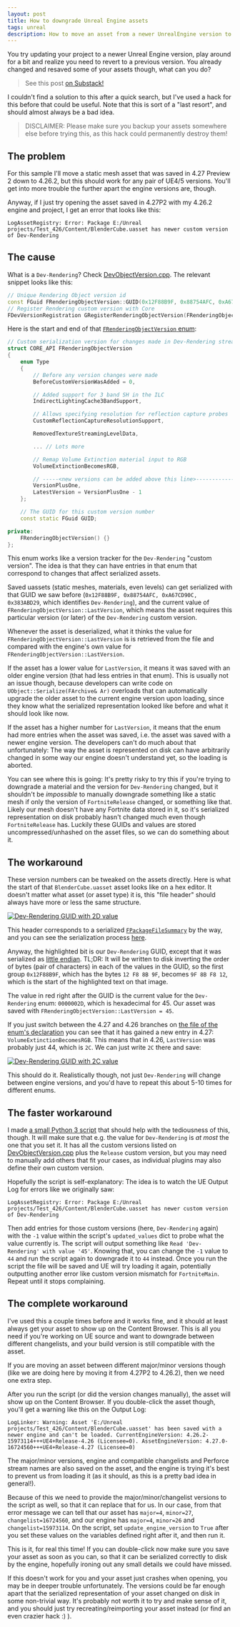 ```yaml
---
layout: post
title: How to downgrade Unreal Engine assets
tags: unreal
description: How to move an asset from a newer UnrealEngine version to an older one
---
```


You try updating your project to a newer Unreal Engine version, play around for a bit and realize you need to revert to a previous version. You already changed and resaved some of your assets though, what can you do?

> See this post [on Substack!](https://danielcoelho.substack.com/p/downgrade-unreal-asset)

I couldn't find a solution to this after a quick search, but I've used a hack for this before that could be useful. Note that this is sort of a "last resort", and should almost always be a bad idea.

> DISCLAIMER: Please make sure you backup your assets somewhere else before trying this, as this hack could permanently destroy them!

## The problem

For this sample I'll move a static mesh asset that was saved in 4.27 Preview 2 down to 4.26.2, but this should work for any pair of UE4/5 versions. You'll get into more trouble the further apart the engine versions are, though.

Anyway, if I just try opening the asset saved in 4.27P2 with my 4.26.2 engine and project, I get an error that looks like this:
```
LogAssetRegistry: Error: Package E:/Unreal projects/Test_426/Content/BlenderCube.uasset has newer custom version of Dev-Rendering
```

## The cause

What is a `Dev-Rendering`? Check [DevObjectVersion.cpp](https://github.com/EpicGames/UnrealEngine/blob/c3caf7b6bf12ae4c8e09b606f10a09776b4d1f38/Engine/Source/Runtime/Core/Private/UObject/DevObjectVersion.cpp#L110). The relevant snippet looks like this:

``` C++
// Unique Rendering Object version id
const FGuid FRenderingObjectVersion::GUID(0x12F88B9F, 0x88754AFC, 0xA67CD90C, 0x383ABD29);
// Register Rendering custom version with Core
FDevVersionRegistration GRegisterRenderingObjectVersion(FRenderingObjectVersion::GUID, FRenderingObjectVersion::LatestVersion, TEXT("Dev-Rendering"));
```

Here is the start and end of that [`FRenderingObjectVersion` enum](https://github.com/EpicGames/UnrealEngine/blob/c3caf7b6bf12ae4c8e09b606f10a09776b4d1f38/Engine/Source/Runtime/Core/Public/UObject/RenderingObjectVersion.h#L8):

``` C++
// Custom serialization version for changes made in Dev-Rendering stream
struct CORE_API FRenderingObjectVersion
{
	enum Type
	{
		// Before any version changes were made
		BeforeCustomVersionWasAdded = 0,

		// Added support for 3 band SH in the ILC
		IndirectLightingCache3BandSupport,

		// Allows specifying resolution for reflection capture probes
		CustomReflectionCaptureResolutionSupport,

		RemovedTextureStreamingLevelData,

		... // Lots more

		// Remap Volume Extinction material input to RGB
		VolumeExtinctionBecomesRGB,

		// -----<new versions can be added above this line>-------------------------------------------------
		VersionPlusOne,
		LatestVersion = VersionPlusOne - 1
	};

	// The GUID for this custom version number
	const static FGuid GUID;

private:
	FRenderingObjectVersion() {}
};
```

This enum works like a version tracker for the `Dev-Rendering` "custom version". The idea is that they can have entries in that enum that correspond to changes that affect serialized assets.

Saved uassets (static meshes, materials, even levels) can get serialized with that GUID we saw before (`0x12F88B9F, 0x88754AFC, 0xA67CD90C, 0x383ABD29`, which identifies `Dev-Rendering`), and the current value of `FRenderingObjectVersion::LastVersion`, which means the asset requires this particular version (or later) of the `Dev-Rendering` custom version.

Whenever the asset is deserialized, what it thinks the value for `FRenderingObjectVersion::LastVersion` is is retrieved from the file and compared with the engine's own value for `FRenderingObjectVersion::LastVersion`.

If the asset has a lower value for `LastVersion`, it means it was saved with an older engine version (that had less entries in that enum). This is usually not an issue though, because developers can write code on `UObject::Serialize(FArchive& Ar)` overloads that can automatically upgrade the older asset to the current engine version upon loading, since they know what the serialized representation looked like before and what it should look like now.

If the asset has a higher number for `LastVersion`, it means that the enum had more entries when the asset was saved, i.e. the asset was saved with a newer engine version. The developers can't do much about that unfortunately: The way the asset is represented on disk can have arbitrarily changed in some way our engine doesn't understand yet, so the loading is aborted.

You can see where this is going: It's pretty risky to try this if you're trying to downgrade a material and the version for `Dev-Rendering` changed, but it shouldn't be *impossible* to manually downgrade something like a static mesh if only the version of `FortniteRelease` changed, or something like that. Likely our mesh doesn't have any Fortnite data stored in it, so it's serialized representation on disk probably hasn't changed much even though `FortniteRelease` has. Luckily these GUIDs and values are stored uncompressed/unhashed on the asset files, so we can do something about it.

## The workaround

These version numbers can be tweaked on the assets directly. Here is what the start of that `BlenderCube.uasset` asset looks like on a hex editor. It doesn't matter what asset (or asset type) it is, this "file header" should always have more or less the same structure.

[![Dev-Rendering GUID with 2D value](/assets/images/downgrade-unreal-asset/dev-rendering-2d.png)](/assets/images/downgrade-unreal-asset/dev-rendering-2d.png)

This header corresponds to a serialized [`FPackageFileSummary`](https://github.com/EpicGames/UnrealEngine/blob/c3caf7b6bf12ae4c8e09b606f10a09776b4d1f38/Engine/Source/Runtime/CoreUObject/Public/UObject/PackageFileSummary.h#L46) by the way, and you can see the serialization process [here](https://github.com/EpicGames/UnrealEngine/blob/c3caf7b6bf12ae4c8e09b606f10a09776b4d1f38/Engine/Source/Runtime/CoreUObject/Private/UObject/PackageFileSummary.cpp#L48).

Anyway, the highlighted bit is our `Dev-Rendering` GUID, except that it was serialized as [little endian](https://en.wikipedia.org/wiki/Endianness#/media/File:Little-Endian.svg). TL;DR: It will be written to disk inverting the order of bytes (pair of characters) in each of the values in the GUID, so the first group `0x12F88B9F`, which has the bytes `12 F8 8B 9F`, becomes `9F 8B F8 12`, which is the start of the highlighted text on that image.

The value in red right after the GUID is the current value for the `Dev-Rendering` enum: `0000002D`, which is hexadecimal for 45. Our asset was saved with `FRenderingObjectVersion::LastVersion = 45`.

If you just switch between the 4.27 and 4.26 branches on [the file of the enum's declaration](https://github.com/EpicGames/UnrealEngine/blob/4.27/Engine/Source/Runtime/Core/Public/UObject/RenderingObjectVersion.h) you can see that it has gained a new entry in 4.27: `VolumeExtinctionBecomesRGB`. This means that in 4.26, `LastVersion` was probably just 44, which is `2C`. We can just write `2C` there and save:

[![Dev-Rendering GUID with 2C value](/assets/images/downgrade-unreal-asset/dev-rendering-2c.png)](/assets/images/downgrade-unreal-asset/dev-rendering-2c.png)

This should do it. Realistically though, not just `Dev-Rendering` will change between engine versions, and you'd have to repeat this about 5-10 times for different enums.

## The faster workaround

I made [a small Python 3 script](/assets/images/downgrade-unreal-asset/downgrade_uasset.py) that should help with the tediousness of this, though. It will make sure that e.g. the value for `Dev-Rendering` is *at most* the one that you set it. It has all the custom versions listed on [DevObjectVersion.cpp](https://github.com/EpicGames/UnrealEngine/blob/c3caf7b6bf12ae4c8e09b606f10a09776b4d1f38/Engine/Source/Runtime/Core/Private/UObject/DevObjectVersion.cpp#L110) plus the `Release` custom version, but you may need to manually add others that fit your cases, as individual plugins may also define their own custom version.

Hopefully the script is self-explanatory: The idea is to watch the UE Output Log for errors like we originally saw:
```
LogAssetRegistry: Error: Package E:/Unreal projects/Test_426/Content/BlenderCube.uasset has newer custom version of Dev-Rendering
```
Then add entries for those custom versions (here, `Dev-Rendering` again) with the `-1` value within the script's `updated_values` dict to probe what the value currently is. The script will output something like `Read 'Dev-Rendering' with value '45'`. Knowing that, you can change the `-1` value to `44` and run the script again to downgrade it to `44` instead. Once you run the script the file will be saved and UE will try loading it again, potentially outputting another error like custom version mismatch for `FortniteMain`. Repeat until it stops complaining.

## The complete workaround

I've used this a couple times before and it works fine, and it should at least always get your asset to show up on the Content Browser. This is all you need if you're working on UE source and want to downgrade between different changelists, and your build version is still compatible with the asset.

If you are moving an asset between different major/minor versions though (like we are doing here by moving it from 4.27P2 to 4.26.2), then we need one extra step.

After you run the script (or did the version changes manually), the asset will show up on the Content Browser. If you double-click the asset though, you'll get a warning like this on the Output Log:

```
LogLinker: Warning: Asset 'E:/Unreal projects/Test_426/Content/BlenderCube.uasset' has been saved with a newer engine and can't be loaded. CurrentEngineVersion: 4.26.2-15973114+++UE4+Release-4.26 (Licensee=0). AssetEngineVersion: 4.27.0-16724560+++UE4+Release-4.27 (Licensee=0)
```

The major/minor versions, engine and compatible changelists and Perforce stream names are also saved on the asset, and the engine is trying it's best to prevent us from loading it (as it should, as this is a pretty bad idea in general!).

Because of this we need to provide the major/minor/changelist versions to the script as well, so that it can replace that for us. In our case, from that error message we can tell that our asset has `major=4`, `minor=27`, `changelist=16724560`, and our engine has `major=4`, `minor=26` and `changelist=15973114`. On the script, set `update_engine_version` to `True` after you set these values on the variables defined right after it, and then run it.

This is it, for real this time! If you can double-click now make sure you save your asset as soon as you can, so that it can be serialized correctly to disk by the engine, hopefully ironing out any small details we could have missed.

If this doesn't work for you and your asset just crashes when opening, you may be in deeper trouble unfortunately. The versions could be far enough apart that the serialized representation of your asset changed on disk in some non-trivial way. It's probably not worth it to try and make sense of it, and you should just try recreating/reimporting your asset instead (or find an even crazier hack :) ).

